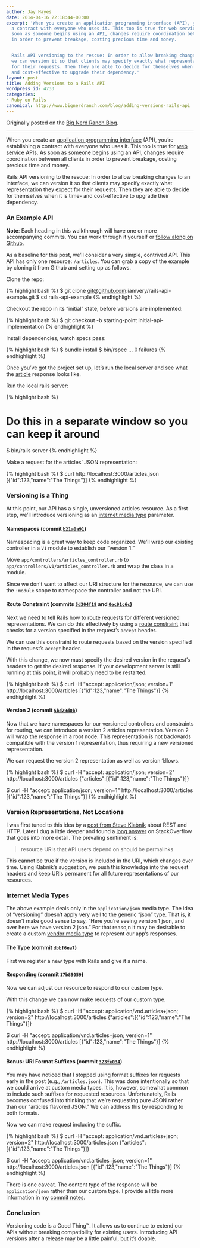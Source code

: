 ```yaml
---
author: Jay Hayes
date: 2014-04-16 22:18:44+00:00
excerpt: 'When you create an application programming interface (API), you’re establishing
  a contract with everyone who uses it. This too is true for web service APIs. As
  soon as someone begins using an API, changes require coordination between all clients
  in order to prevent breakage, costing precious time and money.


  Rails API versioning to the rescue: In order to allow breaking changes to an interface,
  we can version it so that clients may specify exactly what representation they expect
  for their requests. Then they are able to decide for themselves when it is time-
  and cost-effective to upgrade their dependency.'
layout: post
title: Adding Versions to a Rails API
wordpress_id: 4733
categories:
- Ruby on Rails
canonical: http://www.bignerdranch.com/blog/adding-versions-rails-api
---
```


Originally posted on the [Big Nerd Ranch Blog](http://www.bignerdranch.com/blog/adding-versions-rails-api).

---

When you create an [application programming interface](http://en.wikipedia.org/wiki/Application_programming_interface) (API), you’re establishing a contract with everyone who uses it. This too is true for [web service](http://en.wikipedia.org/wiki/Web_service) APIs. As soon as someone begins using an API, changes require coordination between all clients in order to prevent breakage, costing precious time and money.

Rails API versioning to the rescue: In order to allow breaking changes to an interface, we can version it so that clients may specify exactly what representation they expect for their requests. Then they are able to decide for themselves when it is time- and cost-effective to upgrade their dependency.


### An Example API


**Note**: Each heading in this walkthrough will have one or more accompanying commits. You can work through it yourself or [follow along on Github](https://github.com/iamvery/rails-api-example).

As a baseline for this post, we’ll consider a very simple, contrived API. This API has only one resource: `/articles`. You can grab a copy of the example by cloning it from Github and setting up as follows.

Clone the repo:

{% highlight bash %}
$ git clone git@github.com:iamvery/rails-api-example.git
$ cd rails-api-example
{% endhighlight %}


Checkout the repo in its “initial” state, before versions are implemented:

{% highlight bash %}
$ git checkout -b starting-point initial-api-implementation
{% endhighlight %}


Install dependencies, watch specs pass:

{% highlight bash %}
$ bundle install
$ bin/rspec
... 0 failures
{% endhighlight %}

Once you’ve got the project set up, let’s run the local server and see what the [article](https://github.com/iamvery/rails-api-example/blob/7b664c797e1e896f84abcc377e5c507a161f4d31/app/controllers/articles_controller.rb) response looks like.

Run the local rails server:

{% highlight bash %}
# Do this in a separate window so you can keep it around
$ bin/rails server
{% endhighlight %}


Make a request for the articles’ JSON representation:

{% highlight bash %}
$ curl http://localhost:3000/articles.json
[{"id":123,"name":"The Things"}]
{% endhighlight %}




### Versioning is a Thing


At this point, our API has a single, unversioned articles resource. As a first step, we’ll introduce versioning as an [internet media type](http://en.wikipedia.org/wiki/Internet_media_type) parameter.


#### Namespaces (commit [`b21a0a91`](https://github.com/iamvery/rails-api-example/commit/b21a0a918c65892376ccbebaf96057051795afc0))


Namespacing is a great way to keep code organized. We’ll wrap our existing controller in a `V1` module to establish our “version 1.”

Move `app/controllers/articles_controller.rb` to `app/controllers/v1/articles_controller.rb` and wrap the class in a module.

<script src="https://gist.github.com/iamvery/10328874.js"></script>

Since we don’t want to affect our URI structure for the resource, we can use the `:module` scope to namespace the controller and not the URI.

<script src="https://gist.github.com/iamvery/10328982.js"></script>


#### Route Constraint (commits [`5d304f19`](https://github.com/iamvery/rails-api-example/commit/5d304f1983107c4cb609d83a5b6b209ba4064287) and [`0ec91c6c`](https://github.com/iamvery/rails-api-example/commit/0ec91c6c6cce5113b7f9e1d9484a3f2d94936ad5))


Next we need to tell Rails how to route requests for different versioned representations. We can do this effectively by using a [route constraint](http://guides.rubyonrails.org/routing.html#advanced-constraints) that checks for a version specified in the request’s `accept` header.

<script src="https://gist.github.com/iamvery/10329040.js"></script>

We can use this constraint to route requests based on the version specified in the request’s `accept` header.

<script src="https://gist.github.com/iamvery/10329098.js"></script>

With this change, we now must specify the desired version in the request’s headers to get the desired response. If your development server is still running at this point, it will probably need to be restarted.

{% highlight bash %}
$ curl -H "accept: application/json; version=1" http://localhost:3000/articles
[{"id":123,"name":"The Things"}]
{% endhighlight %}




#### Version 2 (commit [`5bd29d0b`](https://github.com/iamvery/rails-api-example/commit/5bd29d0bb92c10c3884b1f5aa8fac0886e1f0205))


Now that we have namespaces for our versioned controllers and constraints for routing, we can introduce a version 2 articles representation. Version 2 will wrap the response in a root node. This representation is not backwards compatible with the version 1 representation, thus requiring a new versioned representation.

<script src="https://gist.github.com/iamvery/10329142.js"></script>

<script src="https://gist.github.com/iamvery/10329174.js"></script>

We can request the version 2 representation as well as version 1:llows.

{% highlight bash %}
$ curl -H "accept: application/json; version=2" http://localhost:3000/articles
{"articles":[{"id":123,"name":"The Things"}]}

$ curl -H "accept: application/json; version=1" http://localhost:3000/articles
[{"id":123,"name":"The Things"}]
{% endhighlight %}




### Version Representations, Not Locations


I was first tuned to this idea by a [post from Steve Klabnik](http://blog.steveklabnik.com/posts/2011-07-03-nobody-understands-rest-or-http#i_want_my_api_to_be_versioned) about REST and HTTP. Later I dug a little deeper and found a [long answer](http://stackoverflow.com/a/398564) on StackOverflow that goes into more detail. The prevaling sentiment is:


> resource URIs that API users depend on should be permalinks


This cannot be true if the version is included in the URI, which changes over time. Using Klabnik’s suggestion, we push this knowledge into the request headers and keep URIs permanent for all future representations of our resources.


### Internet Media Types


The above example deals only in the `application/json` media type. The idea of “versioning” doesn’t apply very well to the generic “json” type. That is, it doesn’t make good sense to say, “Here you’re seeing version 1 json, and over here we have version 2 json.” For that reaso,n it may be desirable to create a custom [vendor media type](http://en.wikipedia.org/wiki/Internet_media_type#Vendor_tree) to represent our app’s responses.


#### The Type (commit [`dbbf6ea7`](https://github.com/iamvery/rails-api-example/commit/dbbf6ea77c433937da41e466b6bf2266a0d8cfd1))


First we register a new type with Rails and give it a name.

<script src="https://gist.github.com/iamvery/10435700.js"></script>


#### Responding (commit [`17b85059`](https://github.com/iamvery/rails-api-example/commit/17b850599f2546600475b3a525e71c3afff0abbe))


Now we can adjust our resource to respond to our custom type.

<script src="https://gist.github.com/iamvery/10435853.js"></script>

With this change we can now make requests of our custom type.

{% highlight bash %}
$ curl -H "accept: application/vnd.articles+json; version=2" http://localhost:3000/articles
{"articles":[{"id":123,"name":"The Things"}]}

$ curl -H "accept: application/vnd.articles+json; version=1" http://localhost:3000/articles
[{"id":123,"name":"The Things"}]
{% endhighlight %}




#### Bonus: URI Format Suffixes (commit [`323fe034`](https://github.com/iamvery/rails-api-example/commit/323fe034d4135a9a2aaa5b801509eb7c6fc38b7b))


You may have noticed that I stopped using format suffixes for requests early in the post (e.g., `/articles.json`). This was done intentionally so that we could arrive at custom media types. It is, however, somewhat common to include such suffixes for requested resources. Unfortunately, Rails becomes confused into thinking that we’re requesting pure JSON rather than our “articles flavored JSON.” We can address this by responding to both formats.

<script src="https://gist.github.com/iamvery/10436242.js"></script>

Now we can make request including the suffix.

{% highlight bash %}
$ curl -H "accept: application/vnd.articles+json; version=2" http://localhost:3000/articles.json
{"articles":[{"id":123,"name":"The Things"}]}

$ curl -H "accept: application/vnd.articles+json; version=1" http://localhost:3000/articles.json
[{"id":123,"name":"The Things"}]
{% endhighlight %}


There is one caveat. The content type of the response will be `application/json` rather than our custom type. I provide a little more information in my [commit notes](https://github.com/iamvery/rails-api-example/commit/323fe034d4135a9a2aaa5b801509eb7c6fc38b7b).


### Conclusion


Versioning code is a Good Thing™. It allows us to continue to extend our APIs without breaking compatibility for existing users. Introducing API versions after a release may be a little painful, but it’s doable.
